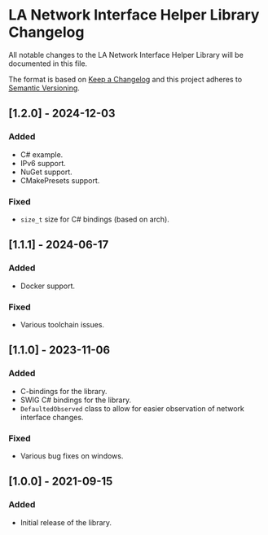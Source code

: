 # LA Network Interface Helper Library Changelog
All notable changes to the LA Network Interface Helper Library will be documented in this file.

The format is based on [Keep a Changelog](http://keepachangelog.com/en/1.0.0/)
and this project adheres to [Semantic Versioning](http://semver.org/spec/v2.0.0.html).

## [1.2.0] - 2024-12-03
### Added
- C# example.
- IPv6 support.
- NuGet support.
- CMakePresets support.

### Fixed
- `size_t` size for C# bindings (based on arch).

## [1.1.1] - 2024-06-17
### Added
- Docker support.

### Fixed
- Various toolchain issues.

## [1.1.0] - 2023-11-06
### Added
- C-bindings for the library.
- SWIG C# bindings for the library.
- `DefaultedObserved` class to allow for easier observation of network interface changes.

### Fixed
- Various bug fixes on windows.

## [1.0.0] - 2021-09-15
### Added
- Initial release of the library.
